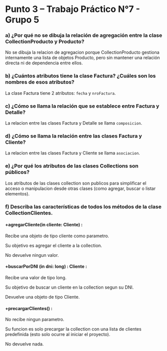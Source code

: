 # Punto 3 – Trabajo Práctico N°7 - Grupo 5

### a) ¿Por qué no se dibuja la relación de agregación entre la clase CollectionProducto y Producto?
No se dibuja la relacion de agregacion porque CollectionProducto gestiona internamente una lista de objetos Producto, pero sin mantener una relación directa ni de dependencia entre ellos.

### b) ¿Cuántos atributos tiene la clase Factura? ¿Cuáles son los nombres de esos atributos?
La clase Factura tiene 2 atributos: `fecha` y `nroFactura`.

### c) ¿Cómo se llama la relación que se establece entre Factura y Detalle?
La relacion entre las clases Factura y Detalle se llama `composicion`.

### d) ¿Cómo se llama la relación entre las clases Factura y Cliente?
La relacion entre las clases Factura y Cliente se llama `asociacion`.

### e) ¿Por qué los atributos de las clases Collections son públicos?
Los atributos de las clases collection son publicos para simplificar el acceso o manipulacion desde otras clases (como agregar, buscar o listar elementos).

### f) Describa las características de todos los métodos de la clase CollectionClientes.
#### +agregarCliente(in cliente: Cliente) :
Recibe una objeto de tipo cliente como parametro.

Su objetivo es agregar el cliente a la collection.

No devuelve ningun valor.


#### +buscarPorDNI (in dni: long) : Cliente :
Recibe una valor de tipo long.

Su objetivo de buscar un cliente en la collection segun su DNI.

Devuelve una objeto de tipo Cliente.


#### +precargarClientes() :
No recibe ningun parametro.

Su funcion es solo precargar la collection con una lista de clientes predefinida (esto solo ocurre al iniciar el proyecto).

No devuelve nada.

